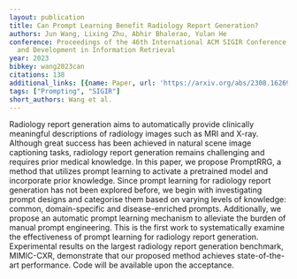```yaml
---
layout: publication
title: Can Prompt Learning Benefit Radiology Report Generation?
authors: Jun Wang, Lixing Zhu, Abhir Bhalerao, Yulan He
conference: Proceedings of the 46th International ACM SIGIR Conference on Research
  and Development in Information Retrieval
year: 2023
bibkey: wang2023can
citations: 138
additional_links: [{name: Paper, url: 'https://arxiv.org/abs/2308.16269'}]
tags: ["Prompting", "SIGIR"]
short_authors: Wang et al.
---
```

Radiology report generation aims to automatically provide clinically
meaningful descriptions of radiology images such as MRI and X-ray. Although
great success has been achieved in natural scene image captioning tasks,
radiology report generation remains challenging and requires prior medical
knowledge. In this paper, we propose PromptRRG, a method that utilizes prompt
learning to activate a pretrained model and incorporate prior knowledge. Since
prompt learning for radiology report generation has not been explored before,
we begin with investigating prompt designs and categorise them based on varying
levels of knowledge: common, domain-specific and disease-enriched prompts.
Additionally, we propose an automatic prompt learning mechanism to alleviate
the burden of manual prompt engineering. This is the first work to
systematically examine the effectiveness of prompt learning for radiology
report generation. Experimental results on the largest radiology report
generation benchmark, MIMIC-CXR, demonstrate that our proposed method achieves
state-of-the-art performance. Code will be available upon the acceptance.